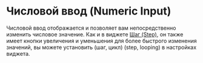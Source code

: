 # Числовой ввод \(Numeric Input\)

Числовой ввод отображается и позволяет вам непосредственно изменить числовое значение. Как и в виджете [Шаг \(Step\)](https://github.com/blynkkk/blynkkk.github.io/blob/master/mobile/ru/step.md), он также имеет кнопки увеличения и уменьшения для более быстрого изменения значений, вы можете установить \(шаг, цикл\) \(step, looping\) в настройках виджета.

